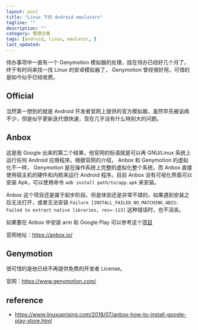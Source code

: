 ```yaml
---
layout: post
title: "Linux 下的 Android emulators"
tagline: ""
description: ""
category: 整理合集
tags: [android, linux, emulator, ]
last_updated:
---
```


待办事项中一直有一个 Genymotion 模拟器的处理，挂在待办已经好几个月了，终于有时间来找一找 Linux 的安卓模拟器了， Genymotion 曾经很好用，可惜的是如今似乎已经收费。

## Official
当然第一想到的就是 Android 开发者官网上提供的官方模拟器，虽然早先被诟病不少，但是似乎更新迭代很快速，现在几乎没有什么特别大的问题。

## Anbox
这是我 Google 出来的第二个结果，他官网的标语就是可以再 GNU/Linux 系统上运行任何 Android 应用程序。根据官网的介绍， Anbox 和 Genymotion 的虚拟化不一样， Genymotion 是在操作系统上完整的虚拟化整个系统，而 Anbox 直接使用宿主机的硬件和内核来运行 Android 程序。目前 Anbox 没有可视化界面可以安装 Apk，可以使用命令 `adb install path/to/app.apk` 来安装。

Anbox 这个项目还是属于起步阶段，但是体验还是非常不错的，如果遇到安装之后无法打开，或者无法安装 `Failure [INSTALL_FAILED_NO_MATCHING_ABIS: Failed to extract native libraries, res=-113]` 这种错误时，也不沮丧。

如果要在 Anbox 中安装 arm 和 Google Play 可以参考这个[项目](https://github.com/geeks-r-us/anbox-playstore-installer)

官网地址：<https://anbox.io/>

## Genymotion
很可惜的是他已经不再提供免费的开发者 License。

官网：<https://www.genymotion.com/>

## reference

- <https://www.linuxuprising.com/2018/07/anbox-how-to-install-google-play-store.html>
